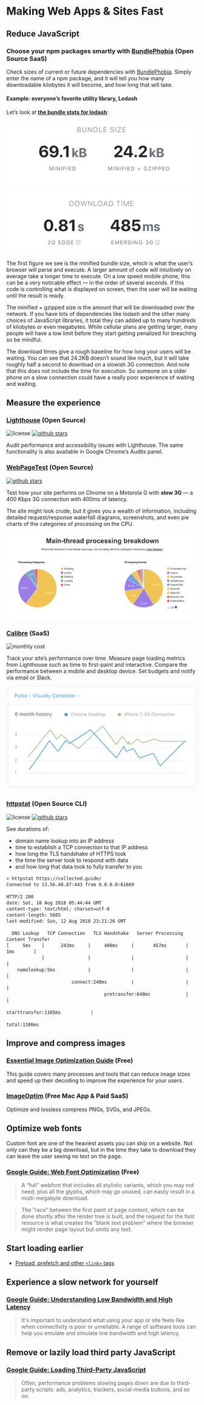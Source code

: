# Making Web Apps & Sites Fast

## Reduce JavaScript

### Choose your npm packages smartly with [BundlePhobia](https://bundlephobia.com/) (Open Source SaaS)

Check sizes of current or future dependencies with [BundlePhobia](https://bundlephobia.com/). Simply enter the name of a npm package, and it will tell you how many downloadable kilobytes it will become, and how long that will take.

#### Example: everyone’s favorite utility library, Lodash

Let’s look at [**the bundle stats for lodash**](https://bundlephobia.com/result?p=lodash@4.17.11):

![Lodash’s bundle size statistics](./lodash-stats.png)

The first figure we see is the minified bundle size, which is what the user’s browser will parse and execute. A larger amount of code will intuitively on average take a longer time to execute. On a low speed mobile phone, this can be a very noticable effect — in the order of several seconds. If this code is controlling what is displayed on screen, then the user will be waiting until the result is ready.

The minified + gzipped size is the amount that will be downloaded over the network. If you have lots of dependencies like lodash and the other many choices of JavaScript libraries, it total they can added up to many hundreds of kilobytes or even megabytes. While cellular plans are getting larger, many people will have a low limit before they start getting penalized for breaching so be mindful.

The download times give a rough baseline for how long your users will be waiting. You can see that 24.2KB doesn’t sound like much, but it will take roughly half a second to download on a slowish 3G connection. And note that this does not include the time for execution. So someone on a older phone on a slow connection could have a really poor experience of waiting and waiting.

## Measure the experience

### [Lighthouse](https://developers.google.com/web/tools/lighthouse/) (Open Source)

![license](https://badgen.net/github/license/GoogleChrome/lighthouse)
[![github stars](https://badgen.net/github/stars/GoogleChrome/lighthouse?color=yellow)](https://github.com/GoogleChrome/lighthouse)

Audit performance and accessibility issues with Lighthouse. The same functionality is also available in Google Chrome’s Audits panel.

### [WebPageTest](https://webpagetest.org/easy) (Open Source)

[![github stars](https://badgen.net/github/stars/WPO-Foundation/webpagetest?color=yellow)](https://github.com/WPO-Foundation/webpagetest)

Test how your site performs on Chrome on a Motorola G with **slow 3G** — a 400 Kbps 3G connection with 400ms of latency.

The site might look crude, but it gives you a wealth of information, including detailed request/response waterfall diagrams, screenshots, and even pie charts of the categories of processing on the CPU.

![WebPageTest’s processing pie charts](./webpagetest-processing-charts.png)

### [Calibre](https://calibreapp.com/) (SaaS)

![monthly cost](https://badgen.net/badge/monthly/$29+/green)

Track your site’s performance over time. Measure page loading metrics from Lighthouse such as time to first-paint and interactive. Compare the performance between a mobile and desktop device. Set budgets and notify via email or Slack.

![Calibre chart showing Chrome on desktop and iPhone](./illustration-metric-2e01bad6f63609d7001feefc7918e050db54518ffbae00476d8fe4fdafc629d5.svg)

### [httpstat](https://github.com/reorx/httpstat) (Open Source CLI)

![license](https://badgen.net/github/license/reorx/httpstat)
[![github stars](https://badgen.net/github/stars/reorx/httpstat?color=yellow)](https://github.com/reorx/httpstat)

See durations of:

- domain name lookup into an IP address
- time to establish a TCP connection to that IP address
- how long the TLS handshake of HTTPS took
- the time the server took to respond with data
- and how long that data took to fully transfer to you

```
> httpstat https://collected.guide/
Connected to 13.56.48.87:443 from 0.0.0.0:61669

HTTP/2 200 
date: Sat, 18 Aug 2018 05:44:44 GMT
content-type: text/html; charset=utf-8
content-length: 5685
last-modified: Sun, 12 Aug 2018 23:21:26 GMT

  DNS Lookup   TCP Connection   TLS Handshake   Server Processing   Content Transfer
[     5ms    |      243ms     |     400ms     |       457ms       |        1ms       ]
             |                |               |                   |                  |
    namelookup:5ms            |               |                   |                  |
                        connect:248ms         |                   |                  |
                                    pretransfer:648ms             |                  |
                                                      starttransfer:1105ms           |
                                                                                 total:1106ms 
```


## Improve and compress images

### [Essential Image Optimization Guide](https://images.guide/) (Free)

This guide covers many processes and tools that can reduce image sizes and speed up their decoding to improve the experience for your users.

### [ImageOptim](https://imageoptim.com/) (Free Mac App & Paid SaaS)

Optimize and lossless compress PNGs, SVGs, and JPEGs.

## Optimize web fonts

Custom font are one of the heaviest assets you can ship on a website. Not only can they be a big download, but in the time they take to download they can leave the user seeing no text on the page.

### [Google Guide: Web Font Optimization](https://developers.google.com/web/fundamentals/performance/optimizing-content-efficiency/webfont-optimization) (Free)

> A “full” webfont that includes all stylistic variants, which you may not need, plus all the glyphs, which may go unused, can easily result in a multi-megabyte download.

> The ”race” between the first paint of page content, which can be done shortly after the render tree is built, and the request for the font resource is what creates the ”blank text problem” where the browser might render page layout but omits any text.

## Start loading earlier

- [Preload, prefetch and other `<link>` tags](https://3perf.com/blog/link-rels/)

## Experience a slow network for yourself

### [Google Guide: Understanding Low Bandwidth and High Latency](https://developers.google.com/web/fundamentals/performance/poor-connectivity/)

> It's important to understand what using your app or site feels like when connectivity is poor or unreliable. A range of software tools can help you emulate and simulate low bandwidth and high latency.

## Remove or lazily load third party JavaScript

### [Google Guide: Loading Third-Party JavaScript](https://developers.google.com/web/fundamentals/performance/optimizing-content-efficiency/loading-third-party-javascript/)

> Often, performance problems slowing pages down are due to third-party scripts: ads, analytics, trackers, social-media buttons, and so on.
